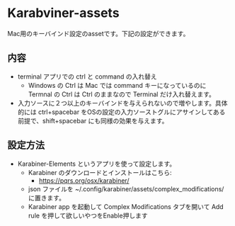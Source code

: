 # Karabviner-assets
Mac用のキーバインド設定のassetです。下記の設定ができます。

## 内容
- terminal アプリでの ctrl と command の入れ替え
  - Windows の Ctrl は Mac では command キーになっているのに Termnal の Ctrl は Ctrl のままなので Terminal だけ入れ替えます。
- 入力ソースに２つ以上のキーバインドを与えられないので増やします。具体的には ctrl+spacebar をOSの設定の入力ソーストグルにアサインしてある前提で、shift+spacebar にも同様の効果を与えます。

## 設定方法
- Karabiner-Elements というアプリを使って設定します。
  - Karabiner のダウンロードとインストールはこちら:
    - https://pqrs.org/osx/karabiner/
  - json ファイルを ~/.config/karabiner/assets/complex_modifications/ に置きます。
  - Karabiner app を起動して Complex Modifications タブを開いて Add rule を押して欲しいやつをEnable押します
